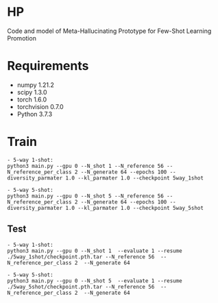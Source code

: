 # HP
Code and model of Meta-Hallucinating Prototype for Few-Shot Learning Promotion

# Requirements
- numpy  1.21.2
- scipy  1.3.0
- torch  1.6.0
- torchvision  0.7.0
- Python 3.7.3

# Train
```
- 5-way 1-shot:
python3 main.py --gpu 0 --N_shot 1 --N_reference 56 --N_reference_per_class 2 --N_generate 64 --epochs 100 --diversity_parmater 1.0 --kl_parmater 1.0 --checkpoint 5way_1shot

- 5-way 5-shot:
python3 main.py --gpu 0 --N_shot 5 --N_reference 56 --N_reference_per_class 2 --N_generate 64 --epochs 100 --diversity_parmater 1.0 --kl_parmater 1.0 --checkpoint 5way_5shot

```
## Test
```
- 5-way 1-shot:
python3 main.py --gpu 0 --N_shot 1  --evaluate 1 --resume ./5way_1shot/checkpoint.pth.tar --N_reference 56  --N_reference_per_class 2  --N_generate 64

- 5-way 5-shot:
python3 main.py --gpu 0 --N_shot 5  --evaluate 1 --resume ./5way_5shot/checkpoint.pth.tar --N_reference 56  --N_reference_per_class 2  --N_generate 64
```

